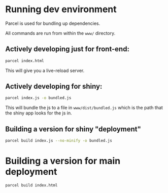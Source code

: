 # Running dev environment

Parcel is used for bundling up dependencies.


All commands are run from within the `www/` directory.

## Actively developing just for front-end:

``` bash
parcel index.html
```
This will give you a live-reload server.

## Actively developing for shiny:

``` bash
parcel index.js -o bundled.js
```
This will bundle the js to a file in `www/dist/bundled.js` which is the path that the shiny app looks for the js in.

## Building a version for shiny "deployment"
``` bash
parcel build index.js --no-minify -o bundled.js
```

# Building a version for main deployment
```bash
parcel build index.html
```



